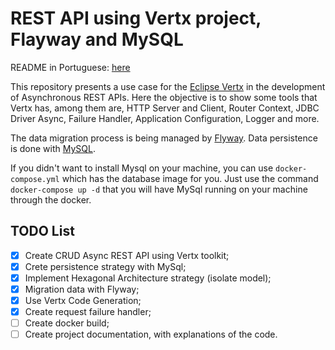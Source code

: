 # REST API using Vertx project, Flayway and MySQL

README in Portuguese: [here](docs/README.md)

This repository presents a use case for the [Eclipse Vertx](https://vertx.io/) in the development of Asynchronous REST APIs. Here the objective is to show some tools that Vertx has, among them are, HTTP Server and Client, Router Context, JDBC Driver Async, Failure Handler, Application Configuration, Logger and more.

The data migration process is being managed by [Flyway](https://flywaydb.org/). Data persistence is done with [MySQL](https://www.mysql.com/).

If you didn't want to install Mysql on your machine, you can use `docker-compose.yml` which has the database image for you. Just use the command `docker-compose up -d` that you will have MySql running on your machine through the docker.

## TODO List
- [x] Create CRUD Async REST API  using Vertx toolkit;
- [x] Crete persistence strategy with MySql;
- [x] Implement Hexagonal Architecture strategy (isolate model);
- [x] Migration data with Flyway;
- [X] Use Vertx Code Generation;
- [x] Create request failure handler;
- [ ] Create docker build;
- [ ] Create project documentation, with explanations of the code.
